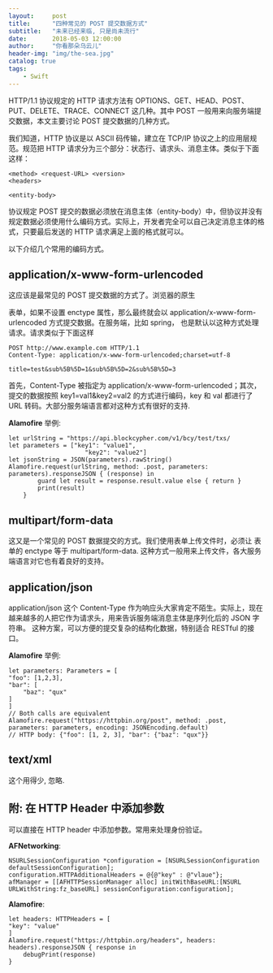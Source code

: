 ```yaml
---
layout:     post
title:      "四种常见的 POST 提交数据方式"
subtitle:   "未来已经来临, 只是尚未流行"
date:       2018-05-03 12:00:00
author:     "你看那朵乌云儿"
header-img: "img/the-sea.jpg"
catalog: true
tags:
    - Swift
---
```


HTTP/1.1 协议规定的 HTTP 请求方法有 OPTIONS、GET、HEAD、POST、PUT、DELETE、TRACE、CONNECT 这几种。其中 POST 一般用来向服务端提交数据，本文主要讨论 POST 提交数据的几种方式。

我们知道，HTTP 协议是以 ASCII 码传输，建立在 TCP/IP 协议之上的应用层规范。规范把 HTTP 请求分为三个部分：状态行、请求头、消息主体。类似于下面这样：

	<method> <request-URL> <version>
	<headers>

	<entity-body>
	
协议规定 POST 提交的数据必须放在消息主体（entity-body）中，但协议并没有规定数据必须使用什么编码方式。实际上，开发者完全可以自己决定消息主体的格式，只要最后发送的 HTTP 请求满足上面的格式就可以。  

以下介绍几个常用的编码方式。


## application/x-www-form-urlencoded

这应该是最常见的 POST 提交数据的方式了。浏览器的原生 <form> 表单，如果不设置 enctype 属性，那么最终就会以 application/x-www-form-urlencoded 方式提交数据。在服务端，比如 spring， 也是默认以这种方式处理请求。请求类似于下面这样

	POST http://www.example.com HTTP/1.1
	Content-Type: application/x-www-form-urlencoded;charset=utf-8

	title=test&sub%5B%5D=1&sub%5B%5D=2&sub%5B%5D=3

首先，Content-Type 被指定为 application/x-www-form-urlencoded；其次，提交的数据按照 key1=val1&key2=val2 的方式进行编码，key 和 val 都进行了 URL 转码。大部分服务端语言都对这种方式有很好的支持.

**Alamofire** 举例:

	let urlString = "https://api.blockcypher.com/v1/bcy/test/txs/
	let parameters = ["key1": "value1",
						 "key2": "value2"]
	let jsonString = JSON(parameters).rawString()
	Alamofire.request(urlString, method: .post, parameters: parameters).responseJSON { (response) in
            guard let result = response.result.value else { return }
            print(result)
        }

## multipart/form-data

这又是一个常见的 POST 数据提交的方式。我们使用表单上传文件时，必须让 <form> 表单的 enctype 等于 multipart/form-data. 这种方式一般用来上传文件，各大服务端语言对它也有着良好的支持。


## application/json

application/json 这个 Content-Type 作为响应头大家肯定不陌生。实际上，现在越来越多的人把它作为请求头，用来告诉服务端消息主体是序列化后的 JSON 字符串。 这种方案，可以方便的提交复杂的结构化数据，特别适合 RESTful 的接口。

**Alamofire** 举例:

	let parameters: Parameters = [
    "foo": [1,2,3],
    "bar": [
        "baz": "qux"
    ]
	]
	// Both calls are equivalent
	Alamofire.request("https://httpbin.org/post", method: .post, parameters: parameters, encoding: JSONEncoding.default)
	// HTTP body: {"foo": [1, 2, 3], "bar": {"baz": "qux"}}
	
## text/xml

这个用得少, 忽略.

## 附: 在 HTTP Header 中添加参数

可以直接在 HTTP header 中添加参数。常用来处理身份验证。

**AFNetworking**:  

	NSURLSessionConfiguration *configuration = [NSURLSessionConfiguration defaultSessionConfiguration];
	configuration.HTTPAdditionalHeaders = @{@"key" : @"vlaue"};
	afManager = [[AFHTTPSessionManager alloc] initWithBaseURL:[NSURL URLWithString:fz_baseURL] sessionConfiguration:configuration];


**Alamofire**:  

	let headers: HTTPHeaders = [
    "key": "value"
	]
	Alamofire.request("https://httpbin.org/headers", headers: headers).responseJSON { response in
	    debugPrint(response)
	}

